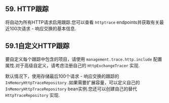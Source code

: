 ## 59. HTTP跟踪

将自动为所有HTTP请求启用跟踪.您可以查看 `httptrace` endpoints并获取有关最近100次请求 - 响应交换的基本信息.

## 59.1自定义HTTP跟踪

要自定义每个跟踪中包含的项目，请使用 `management.trace.http.include` 配置属性.对于高级自定义，请考虑注册自己的 `HttpExchangeTracer` 实现.

默认情况下，使用存储最后100个请求 - 响应交换的跟踪的 `InMemoryHttpTraceRepository` .如果需要扩展容量，可以定义自己的 `InMemoryHttpTraceRepository`  bean实例.您还可以创建自己的替代 `HttpTraceRepository` 实现.

